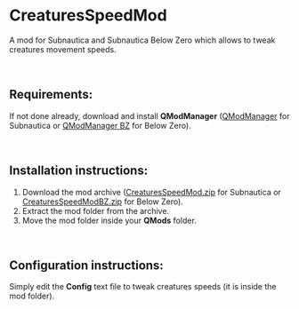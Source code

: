# CreaturesSpeedMod
A mod for Subnautica and Subnautica Below Zero which allows to tweak creatures movement speeds.

<br>

## Requirements:
If not done already, download and install **QModManager** ([QModManager](https://www.nexusmods.com/subnautica/mods/201) for Subnautica or [QModManager BZ](https://www.nexusmods.com/subnauticabelowzero/mods/1) for Below Zero).

<br>

## Installation instructions:
1) Download the mod archive ([CreaturesSpeedMod.zip](https://github.com/K07H/CreaturesSpeedMod/releases/download/1.1.0/CreaturesSpeedMod.zip) for Subnautica or [CreaturesSpeedModBZ.zip](https://github.com/K07H/CreaturesSpeedMod/releases/download/1.1.0/CreaturesSpeedModBZ.zip) for Below Zero).
2) Extract the mod folder from the archive.
3) Move the mod folder inside your **QMods** folder.

<br>

## Configuration instructions:
Simply edit the **Config** text file to tweak creatures speeds (it is inside the mod folder).
